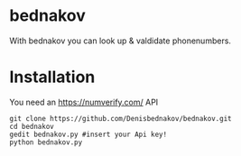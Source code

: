 # bednakov
With bednakov you can look up &amp; valdidate phonenumbers.
# Installation
You need an https://numverify.com/ API


```
git clone https://github.com/Denisbednakov/bednakov.git
cd bednakov
gedit bednakov.py #insert your Api key!
python bednakov.py
```
